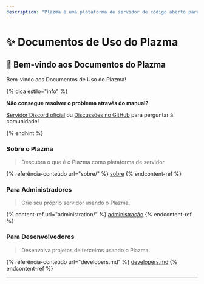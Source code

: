```yaml
---
description: "Plazma é uma plataforma de servidor de código aberto para Minecraft: Java Edition que adiciona otimização experimental baseada em papel e recursos de personalização de vários mecanismos de jogo."
---
```


# ✨ Documentos de Uso do Plazma

## 👋 Bem-vindo aos Documentos do Plazma

Bem-vindo aos Documentos de Uso do Plazma!

{% dica estilo="info" %}

**Não consegue resolver o problema através do manual?**

[Servidor Discord oficial](https://discord.gg/MmfC52K8A8) ou [Discussões no GitHub](https://github.com/PlazmaMC/PlazmaBukkit/discussions) para perguntar à comunidade!

{% endhint %}

### Sobre o Plazma

> Descubra o que é o Plazma como plataforma de servidor.

{% referência-conteúdo url="sobre/" %}
[sobre](sobre/)
{% endcontent-ref %}

### Para Administradores

> Crie seu próprio servidor usando o Plazma.

{% content-ref url="administration/" %}
[administração](administration/)
{% endcontent-ref %}

### Para Desenvolvedores

> Desenvolva projetos de terceiros usando o Plazma.

{% referência-conteúdo url="developers.md" %}
[developers.md](developers.md)
{% endcontent-ref %}

***
